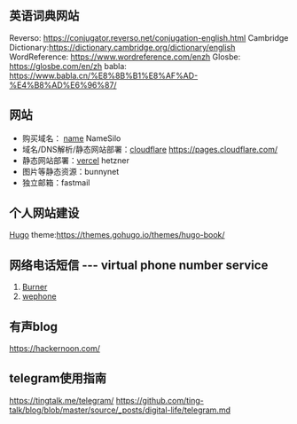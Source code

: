 ## 英语词典网站
 Reverso: https://conjugator.reverso.net/conjugation-english.html
 Cambridge Dictionary:https://dictionary.cambridge.org/dictionary/english
 WordReference: https://www.wordreference.com/enzh
 Glosbe: https://glosbe.com/en/zh
 babla: https://www.babla.cn/%E8%8B%B1%E8%AF%AD-%E4%B8%AD%E6%96%87/


## 网站
- 购买域名： [name](https://name.com)    NameSilo
- 域名/DNS解析/静态网站部署：[cloudflare](https://cloudflare.com) https://pages.cloudflare.com/
- 静态网站部署：[vercel](https://vercel.com)  hetzner
- 图片等静态资源：bunnynet
- 独立邮箱：fastmail
 

## 个人网站建设
[Hugo](https://gohugo.io)   theme:https://themes.gohugo.io/themes/hugo-book/


## 网络电话短信 --- virtual phone number service 
1. [Burner](https://www.burnerapp.com/)
2. [wephone](https://wephoneapp.co/)


## 有声blog

https://hackernoon.com/

## telegram使用指南
https://tingtalk.me/telegram/
https://github.com/ting-talk/blog/blob/master/source/_posts/digital-life/telegram.md